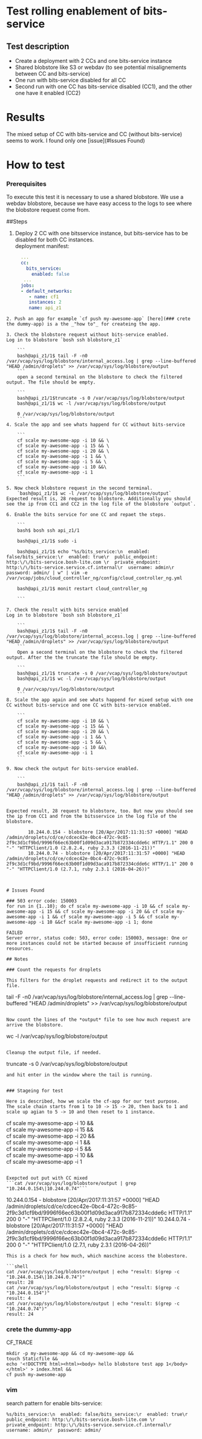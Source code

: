 # Test rolling enablement of bits-service 

## Test description

* Create a deployment with 2 CCs and one bits-service instance
* Shared blobstore like S3 or webdav (to see potential misalignements between CC and bits-service)
* One run with bits-service disabled for all CC
* Second run with one CC has bits-service disabled (CC1), and the other one have it enabled (CC2)

# Results
The mixed setup of CC with bits-service and CC (without bits-service) seems to work. I found only one [issue](#Issues Found)


# How to test

### Prerequisites

To execute this test it is necessary to use a shared blobstore. We use a webdav blobstore, because we have easy access to the logs to see where the blobstore request come from. 

##Steps

1. Deploy 2 CC with one bitsservice instance, but bits-service has to be disabled for both CC instances.  
deployment manifest:

	```yaml
	  ...
	  cc:
	    bits_service:
	      enabled: false
	   ...
	  jobs:
	  - default_networks:
		 - name: cf1
		 instances: 2
		 name: api_z1
```
2. Push an app for example `cf push my-awesome-app` [here](### crete the dummy-app) is a the _"how to"_ for createing the app.

3. Check the blobstore request without bits-service enabled.  
Log in to blobstore `bosh ssh blobstore_z1`  

	```
	bash@api_z1/1$ tail -F -n0 /var/vcap/sys/log/blobstore/internal_access.log | grep --line-buffered "HEAD /admin/droplets" >> /var/vcap/sys/log/blobstore/output
	```
	open a second terminal on the blobstore to check the filtered output. The file should be empty. 

	```
	bash@api_z1/1$truncate -s 0 /var/vcap/sys/log/blobstore/output
	bash@api_z1/1$ wc -l /var/vcap/sys/log/blobstore/output
	
	0 /var/vcap/sys/log/blobstore/output
	```
4. Scale the app and see whats happend for CC without bits-service

	```
	cf scale my-awesome-app -i 10 && \
	cf scale my-awesome-app -i 15 && \
	cf scale my-awesome-app -i 20 && \
	cf scale my-awesome-app -i 1 && \
	cf scale my-awesome-app -i 5 && \
	cf scale my-awesome-app -i 10 &&\
	cf scale my-awesome-app -i 1
	```

5. Now check blobstore request in the second terminal.  
	`bash@api_z1/1$ wc -l /var/vcap/sys/log/blobstore/output`  
Expected result is, 28 request to blobstore. Additionally you should see the ip from CC1 and CC2 in the log file of the blobstore `output`.

6. Enable the bits service for one CC and repaet the steps. 

	```
	bash$ bosh ssh api_z1/1
	
	bash@api_z1/1$ sudo -i
	
	bash@api_z1/1$ echo "%s/bits_service:\n  enabled: false/bits_service:\r  enabled: true\r  public_endpoint: http:\/\/bits-service.bosh-lite.com \r  private_endpoint: http:\/\/bits-service.service.cf.internal\r  username: admin\r  password: admin/ | w" | vim -e /var/vcap/jobs/cloud_controller_ng/config/cloud_controller_ng.yml
	
	bash@api_z1/1$ monit restart cloud_controller_ng
	
	```

7. Check the result with bits service enabled  
Log in to blobstore `bosh ssh blobstore_z1`

	```
	bash@api_z1/1$ tail -F -n0 /var/vcap/sys/log/blobstore/internal_access.log | grep --line-buffered "HEAD /admin/droplets" >> /var/vcap/sys/log/blobstore/output
	```
	Open a second terminal on the blobstore to check the filtered output. After the the truncate the file should be empty. 
	
	```
	bash@api_z1/1$ truncate -s 0 /var/vcap/sys/log/blobstore/output
	bash@api_z1/1$ wc -l /var/vcap/sys/log/blobstore/output
	
	0 /var/vcap/sys/log/blobstore/output
	```
8. Scale the app again and see whats happend for mixed setup with one CC without bits-service and one CC with bits-service enabled.

	```
	cf scale my-awesome-app -i 10 && \
	cf scale my-awesome-app -i 15 && \
	cf scale my-awesome-app -i 20 && \
	cf scale my-awesome-app -i 1 && \
	cf scale my-awesome-app -i 5 && \
	cf scale my-awesome-app -i 10 &&\
	cf scale my-awesome-app -i 1
	```

9. Now check the output for bits-service enabled.  

	```
	bash@api_z1/1$ tail -F -n0 /var/vcap/sys/log/blobstore/internal_access.log | grep --line-buffered "HEAD /admin/droplets" >> /var/vcap/sys/log/blobstore/output
	```
	
Expected result, 28 request to blobstore, too. But now you should see the ip from CC1 and from the bitsservice in the log file of the blobstore.

		10.244.0.154 - blobstore [20/Apr/2017:11:31:57 +0000] "HEAD /admin/droplets/cd/ce/cdcec42e-0bc4-472c-9c85-2f9c3d1cf9bd/9996f66ec63b00f1d09d3aca917b872334cdde6c HTTP/1.1" 200 0 "-" "HTTPClient/1.0 (2.8.2.4, ruby 2.3.3 (2016-11-21))"
		10.244.0.74 - blobstore [20/Apr/2017:11:31:57 +0000] "HEAD /admin/droplets/cd/ce/cdcec42e-0bc4-472c-9c85-2f9c3d1cf9bd/9996f66ec63b00f1d09d3aca917b872334cdde6c HTTP/1.1" 200 0 "-" "HTTPClient/1.0 (2.7.1, ruby 2.3.1 (2016-04-26))"
	


# Issues Found

### 503 error code: 150003
for run in {1..10}; do cf scale my-awesome-app -i 10 && cf scale my-awesome-app -i 15 && cf scale my-awesome-app -i 20 && cf scale my-awesome-app -i 1 && cf scale my-awesome-app -i 5 && cf scale my-awesome-app -i 10 &&cf scale my-awesome-app -i 1; done

FAILED
Server error, status code: 503, error code: 150003, message: One or more instances could not be started because of insufficient running resources.

## Notes

### Count the requests for droplets

This filters for the droplet requests and redirect it to the output file.  
```
tail -F -n0 /var/vcap/sys/log/blobstore/internal_access.log | grep --line-buffered "HEAD /admin/droplets" >> /var/vcap/sys/log/blobstore/output
```

Now count the lines of the *output* file to see how much request are arrive the blobstore.
```
wc -l /var/vcap/sys/log/blobstore/output
```

Cleanup the output file, if needed.
```
truncate -s 0 /var/vcap/sys/log/blobstore/output
```  
and hit enter in the window where the tail is running.


### Stageing for test

Here is described, how we scale the cf-app for our test purpose. 
The scale chain starts from 1 to 10 -> 15 -> 20, then back to 1 and scale up agian to 5 -> 10 and then reset to 1 instance.

```
cf scale my-awesome-app -i 10 && \
cf scale my-awesome-app -i 15 && \
cf scale my-awesome-app -i 20 && \
cf scale my-awesome-app -i 1 && \
cf scale my-awesome-app -i 5 && \
cf scale my-awesome-app -i 10 &&\
cf scale my-awesome-app -i 1
```

Exepcted out put with CC mixed 
```cat /var/vcap/sys/log/blobstore/output | grep "10.244.0.154\|10.244.0.74"```

```
10.244.0.154 - blobstore [20/Apr/2017:11:31:57 +0000] "HEAD /admin/droplets/cd/ce/cdcec42e-0bc4-472c-9c85-2f9c3d1cf9bd/9996f66ec63b00f1d09d3aca917b872334cdde6c HTTP/1.1" 200 0 "-" "HTTPClient/1.0 (2.8.2.4, ruby 2.3.3 (2016-11-21))"
10.244.0.74 - blobstore [20/Apr/2017:11:31:57 +0000] "HEAD /admin/droplets/cd/ce/cdcec42e-0bc4-472c-9c85-2f9c3d1cf9bd/9996f66ec63b00f1d09d3aca917b872334cdde6c HTTP/1.1" 200 0 "-" "HTTPClient/1.0 (2.7.1, ruby 2.3.1 (2016-04-26))"
```
This is a check for how much, which maschine access the blobestore.

```shell
cat /var/vcap/sys/log/blobstore/output | echo "result: $(grep -c "10.244.0.154\|10.244.0.74")"
result: 28
cat /var/vcap/sys/log/blobstore/output | echo "result: $(grep -c "10.244.0.154")"
result: 4
cat /var/vcap/sys/log/blobstore/output | echo "result: $(grep -c "10.244.0.74")"
result: 24
```

### crete the dummy-app
CF_TRACE

```
mkdir -p my-awesome-app && cd my-awesome-app &&
touch Staticfile &&
echo '<!DOCTYPE html><html><body> hello blobstore test app 1</body></html>' > index.html &&
cf push my-awesome-app
```

### vim
search pattern for enable bits-service:

`
	%s/bits_service:\n  enabled: false/bits_service:\r  enabled: true\r  public_endpoint: http:\/\/bits-service.bosh-lite.com \r  private_endpoint: http:\/\/bits-service.service.cf.internal\r  username: admin\r  password: admin/
	`